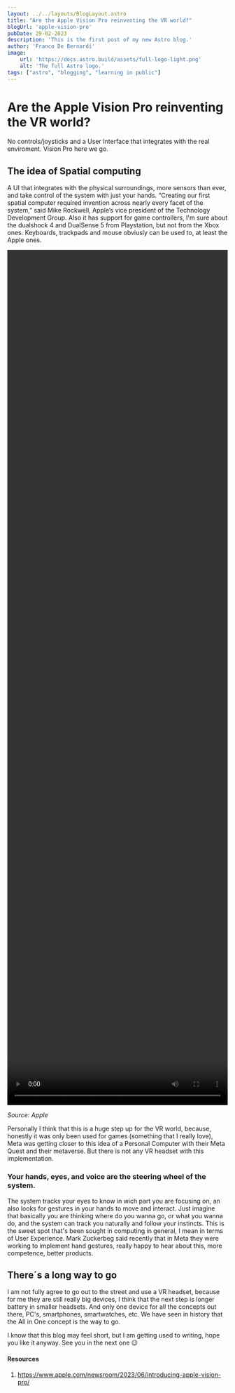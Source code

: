 ```yaml
---
layout: ../../layouts/BlogLayout.astro
title: "Are the Apple Vision Pro reinventing the VR world?"
blogUrl: 'apple-vision-pro'
pubDate: 29-02-2023
description: 'This is the first post of my new Astro blog.'
author: 'Franco De Bernardi'
image:
    url: 'https://docs.astro.build/assets/full-logo-light.png'
    alt: 'The full Astro logo.'
tags: ["astro", "blogging", "learning in public"]
---
```

# Are the Apple Vision Pro reinventing the VR world?

No controls/joysticks and a User Interface that integrates with the real enviroment. Vision Pro here we go.

## The idea of Spatial computing

A UI that integrates with the physical surroundings, more sensors than ever, and take control of the system with just your hands.
“Creating our first spatial computer required invention across nearly every facet of the system,” said Mike Rockwell, Apple’s vice president of the Technology Development Group.
Also it has support for game controllers, I'm sure about the dualshock 4 and DualSense 5 from Playstation, but not from the Xbox ones. Keyboards, trackpads and mouse obviusly can be used to, at least the Apple ones.

<video width="100%" height="50%" controls>
  <source src="../../../public/appleVision/Apple-WWDC23-Vision-Pro-VisionOS-home-230605/Apple-WWDC23-Vision-Pro-VisionOS-home-230605/Apple-WWDC23-Vision-Pro-VisionOS-home-230605.mp4" type="video/mp4"> 
    <span>Your browser does not support the video tag.</span>
</video>

*Source: Apple*

Personally I think that this is a huge step up for the VR world, because, honestly it was only been used for games (something that I really love), Meta was getting closer to this idea of a Personal Computer with their Meta Quest and their metaverse. But there is not any VR headset with this implementation.

### Your hands, eyes, and voice are the steering wheel of the system.

The system tracks your eyes to know in wich part you are focusing on, an also looks for gestures in your hands to move and interact. Just imagine that basically you are thinking where do you wanna go, or what you wanna do, and the system can track you naturally and follow your instincts. This is the sweet spot that's been sought in computing in general, I mean in terms of User Experience.
Mark Zuckerbeg said recently that in Meta they were working to implement hand gestures, really happy to hear about this, more competence, better products.

## There´s a long way to go

I am not fully agree to go out to the street and use a VR headset, because for me they are still really big devices, I think that the next step is longer battery in smaller headsets. And only one device for all the concepts out there, PC's, smartphones, smartwatches, etc.
We have seen in history that the All in One concept is the way to go.

I know that this blog may feel short, but I am getting used to writing, hope you like it anyway. See you in the next one 😉

#### Resources

1. https://www.apple.com/newsroom/2023/06/introducing-apple-vision-pro/
